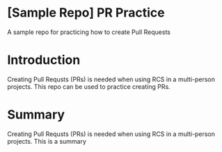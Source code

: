 # [Sample Repo] PR Practice
A sample repo for practicing how to create Pull Requests

# Introduction
Creating Pull Requsts (PRs) is needed when using RCS in a multi-person projects. This repo can be used to practice creating PRs.

# Summary

Creating Pull Requsts (PRs) is needed when using RCS in a multi-person projects. This is a summary

